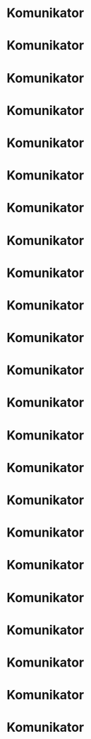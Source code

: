# Komunikator
# Komunikator
# Komunikator
# Komunikator
# Komunikator
# Komunikator
# Komunikator
# Komunikator
# Komunikator
# Komunikator
# Komunikator
# Komunikator
# Komunikator
# Komunikator
# Komunikator
# Komunikator
# Komunikator
# Komunikator
# Komunikator
# Komunikator
# Komunikator
# Komunikator
# Komunikator
